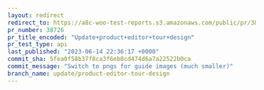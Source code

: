 ```yaml
---
layout: redirect
redirect_to: https://a8c-woo-test-reports.s3.amazonaws.com/public/pr/38726/api/index.html
pr_number: 38726
pr_title_encoded: "Update+product+editor+tour+design"
pr_test_type: api
last_published: "2023-06-14 22:36:17 +0000"
commit_sha: 5fea0f58b37f8ca3f6eb8cd474d6a7a22522b0ca
commit_message: "Switch to pngs for guide images (much smaller)"
branch_name: update/product-editor-tour-design
---
```

